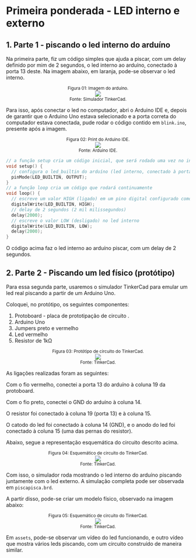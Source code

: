 # Primeira ponderada - LED interno e externo

## 1. Parte 1 - piscando o led interno do arduíno

Na primeira parte, fiz um código simples que ajuda a piscar, com um delay definido por mim de 2 segundos, o led interno ao arduíno, conectado à porta 13 deste. Na imagem abaixo, em laranja, pode-se observar o led interno.

<div align="center">
<sub>Figura 01: Imagem do arduíno.</sub>
</div>
<div align="center">
<img src="parte 1/assets/arduino.png">
</div>

<div align="center">
<sub>Fonte: Simulador TinkerCad.</sub>
</div>

Para isso, após conectar o led no computador, abri o Arduino IDE e, depois de garantir que o Arduino Uno estava selecionado e a porta correta do computador estava conectada, pude rodar o código contido em `blink.ino`, presente após a imagem.

<div align="center">
<sub>Figura 02: Print do Arduino IDE.</sub>
</div>
<div align="center">
<img src="parte 1/assets/arduinoIDE.png">
</div>

<div align="center">
<sub>Fonte: Arduino IDE.</sub>
</div>

```c++
// a função setup cria um código inicial, que será rodado uma vez no início
void setup() {
  // configura o led_builtin do arduíno (led interno, conectado à porta 13) como saída
  pinMode(LED_BUILTIN, OUTPUT);
}
// a função loop cria um código que rodará continuamente
void loop() {
  // escreve um valor HIGH (ligado) em um pino digital configurado como saída (nesse caso o led builtin)
  digitalWrite(LED_BUILTIN, HIGH);
  // delay de 2 segundos (2 mil milissegundos)
  delay(2000);
  // escreve o valor LOW (desligado) no led interno
  digitalWrite(LED_BUILTIN, LOW);
  delay(2000);
}
```

O código acima faz o led interno ao arduíno piscar, com um delay de 2 segundos.

## 2. Parte 2 - Piscando um led físico (protótipo)

Para essa segunda parte, usaremos o simulador TinkerCad para emular um led real piscando a partir de um Arduino Uno.

Coloquei, no protótipo, os seguintes componentes:

1. Protoboard - placa de prototipação de circuito .
2. Arduino Uno 
3. Jumpers preto e vermelho
4. Led vermelho
5. Resistor de 1kΩ

<div align="center">
<sub>Figura 03: Protótipo de circuito do TinkerCad.</sub>
</div>
<div align="center">
<img src="parte 2/assets/pisca_pisca.png">
</div>

<div align="center">
<sub>Fonte: TinkerCad.</sub>
</div>

As ligações realizadas foram as seguintes: 

Com o fio vermelho, conectei a porta 13 do arduíno à coluna 19 da protoboard. 

Com o fio preto, conectei o GND do arduíno à coluna 14.

O resistor foi conectado à coluna 19 (porta 13) e à coluna 15.

O catodo do led foi conectado à coluna 14 (GND), e o anodo do led foi conectado à coluna 15 (uma das pernas do resistor).

Abaixo, segue a representação esquemática do circuito descrito acima.

<div align="center">
<sub>Figura 04: Esquemático de circuito do TinkerCad.</sub>
</div>
<div align="center">
<img src="parte 2/assets/esquematico.png">
</div>

<div align="center">
<sub>Fonte: TinkerCad.</sub>
</div>

Com isso, o simulador roda mostrando o led interno do arduíno piscando juntamente com o led externo. A simulação completa pode ser observada em `piscapisca.brd`.

A partir disso, pode-se criar um modelo físico, observado na imagem abaixo: 

<div align="center">
<sub>Figura 05: Esquemático de circuito do TinkerCad.</sub>
</div>
<div align="center">
<img src="parte 2/assets/led.jpg">
</div>

<div align="center">
<sub>Fonte: TinkerCad.</sub>
</div>

Em `assets`, pode-se observar um vídeo do led funcionando, e outro vídeo que mostra vários leds piscando, com um circuito construído de maneira similar.



